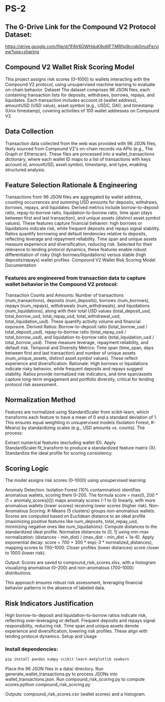 # PS-2
## The G-Drive Link for the Compound V2 Protocol Dataset: 
https://drive.google.com/file/d/1FAV6GWHduK8o6lFTMRfpj9crqb0mutFe/view?usp=sharing

## Compound V2 Wallet Risk Scoring Model
This project assigns risk scores (0–1000) to wallets interacting with the Compound V2 protocol, using unsupervised machine learning to evaluate on-chain behavior.
Dataset
The dataset comprises 96 JSON files, each containing transaction lists for deposits, withdraws, borrows, repays, and liquidates. Each transaction includes account.id (wallet address), amountUSD (USD value), asset.symbol (e.g., USDC, DAI), and timestamp (Unix timestamp), covering activities of 100 wallet addresses on Compound V2.

## Data Collection
Transaction data collected from the web was provided with 96 JSON files, likely sourced from Compound V2's on-chain records via APIs (e.g., The Graph or Etherscan). These files are processed into a wallet_transactions dictionary, where each wallet ID maps to a list of transactions with keys account.id, amountUSD, asset.symbol, timestamp, and type, enabling structured analysis.

## Feature Selection Rationale & Engineering 
Transactions from 96 JSON files are aggregated by wallet address, counting occurrences and summing USD amounts for deposits, withdraws, borrows, repays, and liquidates. Derived metrics include borrow-to-deposit ratio, repay-to-borrow ratio, liquidation-to-borrow ratio, time span (days between first and last transaction), and unique assets (distinct asset.symbol values). These features capture financial behavior: high borrows or liquidations indicate risk, while frequent deposits and repays signal stability. Ratios quantify borrowing and default tendencies relative to deposits, reflecting leverage and repayment reliability. Time span and unique assets measure experience and diversification, reducing risk. Selected for their relevance to lending protocol dynamics, these features enable robust differentiation of risky (high borrows/liquidations) versus stable (high deposits/repays) wallet profiles.
Compound V2 Wallet Risk Scoring Model Documentation

### Features are engineered from transaction data to capture wallet behavior in the Compound V2 protocol:
Transaction Counts and Amounts: Number of transactions (num_transactions), deposits (num_deposits), borrows (num_borrows), repays (num_repays), withdrawals (num_withdrawals), and liquidations (num_liquidations), along with their total USD values (total_deposit_usd, total_borrow_usd, total_repay_usd, total_withdrawal_usd, total_liquidation_usd). These quantify activity volume and financial exposure.
Derived Ratios: Borrow-to-deposit ratio (total_borrow_usd / total_deposit_usd), repay-to-borrow ratio (total_repay_usd / total_borrow_usd), and liquidation-to-borrow ratio (total_liquidation_usd / total_borrow_usd). These measure leverage, repayment reliability, and default risk.
Temporal and Diversity Metrics: Time span (time_span, days between first and last transaction) and number of unique assets (num_unique_assets, distinct asset.symbol values). These reflect experience and diversification.
Rationale: High borrows or liquidations indicate risky behavior, while frequent deposits and repays suggest stability. Ratios provide normalized risk indicators, and time span/assets capture long-term engagement and portfolio diversity, critical for lending protocol risk assessment.

## Normalization Method
Features are normalized using StandardScaler from scikit-learn, which transforms each feature to have a mean of 0 and a standard deviation of 1. This ensures equal weighting in unsupervised models (Isolation Forest, K-Means) by standardizing scales (e.g., USD amounts vs. counts). The process:

Extract numerical features (excluding wallet ID).
Apply StandardScaler.fit_transform to produce a standardized feature matrix (X).
Standardize the ideal profile for scoring consistency.

## Scoring Logic
The model assigns risk scores (0–1000) using unsupervised learning:

Anomaly Detection: Isolation Forest (10% contamination) identifies anomalous wallets, scoring them 0–200. The formula score = max(0, 200 * (1 + anomaly_scores[i])) maps anomaly scores (-1 to 0) linearly, with more anomalous wallets (lower scores) receiving lower scores (higher risk).
Non-Anomalous Scoring: K-Means (5 clusters) groups non-anomalous wallets. Scores are computed based on Euclidean distance to an ideal profile (maximizing positive features like num_deposits, total_repay_usd, minimizing negative ones like num_liquidations):
Compute distances to the standardized ideal profile.
Normalize distances to [0, 1] using min-max normalization: (distances - min_dist) / (max_dist - min_dist + 1e-6).
Apply exponential decay: score = 700 + 300 * exp(-3 * normalized_distances), mapping scores to 700–1000. Closer profiles (lower distances) score closer to 1000 (lower risk).


Output: Scores are saved to compound_risk_scores.xlsx, with a histogram visualizing anomalous (0–200) and non-anomalous (700–1000) distributions.

This approach ensures robust risk assessment, leveraging financial behavior patterns in the absence of labeled data.

## Risk Indicators Justification
High borrow-to-deposit and liquidation-to-borrow ratios indicate risk, reflecting over-leveraging or default. Frequent deposits and repays signal responsibility, reducing risk. Time span and unique assets denote experience and diversification, lowering risk profiles. These align with lending protocol dynamics.
Setup and Usage

### Install dependencies:
```python
pip install pandas numpy scikit-learn matplotlib seaborn
```
Place the 96 JSON files in a data/ directory.
Run generate_wallet_transactions.py to process JSONs into wallet_transactions.json.
Run compound_risk_scoring.py to compute scores:python compound_risk_scoring.py

Outputs: compound_risk_scores.csv (wallet scores) and a histogram.
